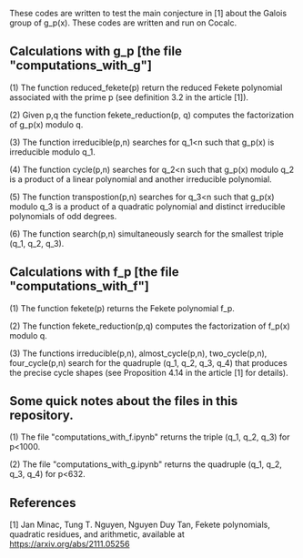 These codes are written to test the main conjecture in [1] about the Galois group of g_p(x). These codes are written and run on Cocalc. 


## Calculations with g_p  [the file "computations_with_g"] 

(1) The function reduced_fekete(p) return the reduced Fekete polynomial associated with the prime p (see definition 3.2 in the article [1]). 

(2) Given p,q the function fekete_reduction(p, q) computes the factorization of g_p(x) modulo q. 

(3) The function irreducible(p,n) searches for q_1<n such that g_p(x) is irreducible modulo q_1. 

(4) The function cycle(p,n) searches for q_2<n such that g_p(x) modulo q_2 is a product of a linear polynomial and another irreducible polynomial. 

(5) The function transpostion(p,n) searches for q_3<n such that g_p(x) modulo q_3 is a product of a quadratic polynomial and distinct irreducible polynomials of odd degrees. 

(6) The function search(p,n) simultaneously search for the smallest triple (q_1, q_2, q_3).

## Calculations with f_p [the file "computations_with_f"] 

(1) The function fekete(p) returns the Fekete polynomial f_p. 

(2) The function fekete_reduction(p,q) computes the factorization of f_p(x) modulo q. 

(3) The functions irreducible(p,n), almost_cycle(p,n), two_cycle(p,n), four_cycle(p,n) search for the quadruple (q_1, q_2, q_3, q_4) that produces the precise cycle shapes (see Proposition 4.14 in the article [1] for details). 


## Some quick notes about the files in this repository.

(1) The file "computations_with_f.ipynb" returns the triple (q_1, q_2, q_3) for p<1000.

(2) The file "computations_with_g.ipynb" returns the quadruple (q_1, q_2, q_3, q_4) for p<632. 

## References 

[1] Jan Minac, Tung T. Nguyen, Nguyen Duy Tan, Fekete polynomials, quadratic residues, and arithmetic, available at https://arxiv.org/abs/2111.05256

 
